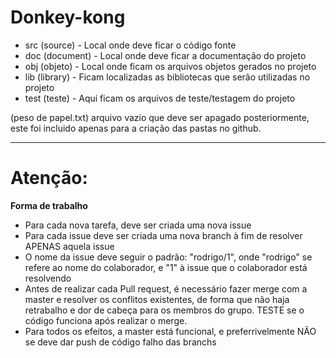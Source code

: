 # Donkey-kong

* src  (source)    - Local onde deve ficar o código fonte
* doc  (document)  - Local onde deve ficar a documentação do projeto
* obj  (objeto)    - Local onde ficam os arquivos objetos gerados no projeto
* lib  (library)   - Ficam localizadas as bibliotecas que serão utilizadas no projeto
* test (teste)     - Aqui ficam os arquivos de teste/testagem do projeto

(peso de papel.txt) arquivo vazio que deve ser apagado posteriormente, este foi incluido apenas para a criação das pastas no github.

-----------

# Atenção:

**Forma de trabalho**

* Para cada nova tarefa, deve ser criada uma nova issue
* Para cada issue deve ser criada uma nova branch à fim de resolver APENAS aquela issue
* O nome da issue deve seguir o padrão: "rodrigo/1", onde "rodrigo" se refere ao nome do colaborador, e "1" à issue que o colaborador está resolvendo
* Antes de realizar cada Pull request, é necessário fazer merge com a master e resolver os conflitos existentes, de forma que não haja retrabalho e dor de cabeça para os membros do grupo. TESTE se o código funciona após realizar o merge.
* Para todos os efeitos, a master está funcional, e preferrivelmente NÃO se deve dar push de código falho das branchs

